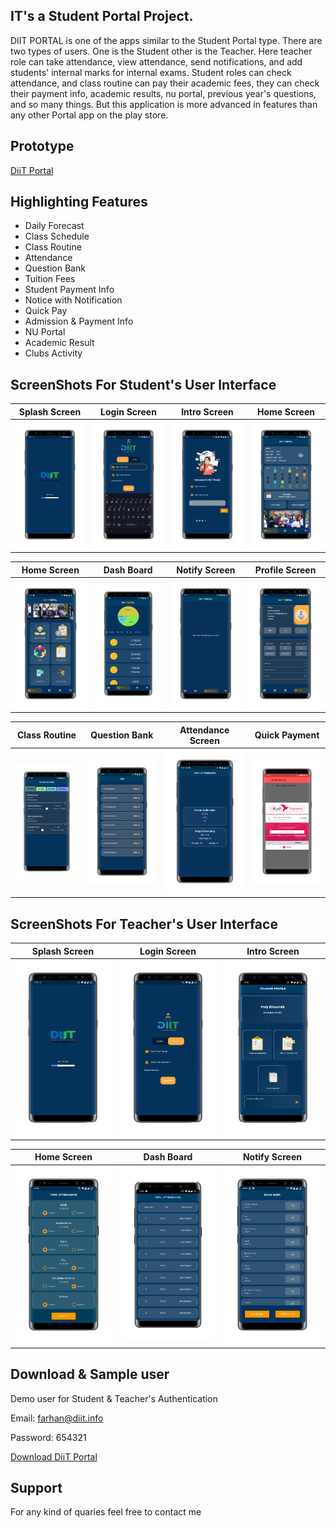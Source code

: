 ## IT's a Student Portal Project.

DIIT PORTAL is one of the apps similar to the Student Portal type. There are two types of users. One is the Student other is the Teacher.  Here teacher role can take attendance, view attendance, send notifications, and add students' internal marks for internal exams. Student roles can check attendance, and class routine can pay their academic fees, they can check their payment info, academic results, nu portal, previous year's questions, and so many things. But this application is more advanced in features than any other Portal app on the play store. 

## Prototype

<a href="https://www.figma.com/proto/IeIYYLEYNQaNKzkzsGRBEs/DiiT-Portal?node-id=1%3A9&scaling=scale-down&page-id=0%3A1&starting-point-node-id=1%3A9">
DiiT Portal</a>

## Highlighting Features

* Daily Forecast
* Class Schedule
* Class Routine
* Attendance 
* Question Bank
* Tuition Fees 
* Student Payment Info
* Notice with Notification
* Quick Pay
* Admission & Payment Info
* NU Portal
* Academic Result
* Clubs Activity


## ScreenShots For Student's User Interface
[splash]: https://github.com/farhansadikgalib/raw/blob/master/Student%20Portal/STUDENT/splash%20screen.PNG
[loginpage]:https://github.com/farhansadikgalib/raw/blob/master/Student%20Portal/STUDENT/student_loginpage.PNG
[welcome]:https://github.com/farhansadikgalib/raw/blob/master/Student%20Portal/STUDENT/welcome%20screen.PNG
[homepage1]:https://github.com/farhansadikgalib/raw/blob/master/Student%20Portal/STUDENT/homepage1.PNG
[homepage2]:https://github.com/farhansadikgalib/raw/blob/master/Student%20Portal/STUDENT/homepage.PNG
[fees]:https://github.com/farhansadikgalib/raw/blob/master/Student%20Portal/STUDENT/fees.PNG
[classroutine]:https://github.com/farhansadikgalib/raw/blob/master/Student%20Portal/STUDENT/class%20routine.PNG
[questionbank]:https://github.com/farhansadikgalib/raw/blob/master/Student%20Portal/STUDENT/question%20bank.PNG
[depertment]:https://github.com/farhansadikgalib/raw/blob/master/Student%20Portal/STUDENT/select%20depertment.PNG
[attendance]:https://github.com/farhansadikgalib/raw/blob/master/Student%20Portal/STUDENT/view%20addtendance.PNG
[subattendance]:https://github.com/farhansadikgalib/raw/blob/master/Student%20Portal/STUDENT/view%20subattendance.PNG
[helpingbirds]:https://github.com/farhansadikgalib/raw/blob/master/Student%20Portal/STUDENT/helping%20birds.PNG
[quickpay]:https://github.com/farhansadikgalib/raw/blob/master/Student%20Portal/STUDENT/quick%20pay.PNG
[notification]:https://github.com/farhansadikgalib/raw/blob/master/Student%20Portal/STUDENT/notification.PNG
[dashboard]:https://github.com/farhansadikgalib/raw/blob/master/Student%20Portal/STUDENT/student%20dashboard.PNG
[profile]:https://github.com/farhansadikgalib/raw/blob/master/Student%20Portal/STUDENT/student%20profile.PNG





|    Splash Screen   |    Login Screen    |    Intro Screen    |    Home Screen     |
| :-------------: | :-------------: | :-------------: | :-------------: |
|![alt text][splash]|![alt text][loginpage]|![alt text][welcome]|![alt text][homepage1]|

|   Home    Screen   |     Dash  Board    |   Notify  Screen   |  Profile   Screen  |
| :-------------: | :-------------: | :-------------: | :-------------: |
|![alt text][homepage2]|![alt text][dashboard]|![alt text][notification]|![alt text][profile]|

|   Class  Routine   |   Question Bank    |Attendance  Screen |     Quick Payment |
| :-------------: | :-------------: | :-------------: | :-------------: |
|![alt text][classroutine]|![alt text][questionbank]|![alt text][subattendance]|![alt text][quickpay]|

<!-- | Attendance  Screen |  Auth Screen|Intro Screen| Home Screen |
| :-------------: | :-------------: | :-------------: | :-------------: |
|![alt text][]|![alt text][depertment]|![alt text][quickpay]|![alt text][helpingbirds]| -->


<!-- |  Student Portal |   Profile | Class Routine  | Add Course |
| ------------- |:-------------: |:------:|:---------------------:|
|![alt text][portal]  | ![alt text][profile] | ![alt text][routine]  | ![alt text][addCourse]|

|  Course List |   Student List | Add Teacher  | Techer Panel |
| ------------- |:-------------: |:------:|:---------------------:|
|![alt text][CourseList]  | ![alt text][studentList] | ![alt text][addTeacher]  | ![alt text][techerPanlen]|

|  Take  Attendence |   Teacher View Attendance | Student View Attendance |
| ------------- |:-------------: |:------:|
|![alt text][TakeAttendence]  | ![alt text][TeacherViewAttendance] | ![alt text][studentViewAttendance] | -->




## ScreenShots For Teacher's User Interface










[teacherloginpage]:https://github.com/farhansadikgalib/raw/blob/master/Student%20Portal/TEACHER/teacher%20loginpage.PNG
[teachersprofile]:https://github.com/farhansadikgalib/raw/blob/master/Student%20Portal/TEACHER/teacher%20profile.PNG
[takeattendance]:https://github.com/farhansadikgalib/raw/blob/master/Student%20Portal/TEACHER/take%20attendance.PNG
[faculty profile]:https://github.com/farhansadikgalib/raw/blob/master/Student%20Portal/TEACHER/faculty%20profile.PNG
[classno]:https://github.com/farhansadikgalib/raw/blob/master/Student%20Portal/TEACHER/class%20no.PNG
[examtype]:https://github.com/farhansadikgalib/raw/blob/master/Student%20Portal/TEACHER/exam%20type.PNG
[exammark]:https://github.com/farhansadikgalib/raw/blob/master/Student%20Portal/TEACHER/student%20exammark.PNG





|    Splash Screen   |    Login Screen    |    Intro Screen    |
| :-------------: | :-------------: | :-------------: |
|![alt text][splash]|![alt text][teacherloginpage]|![alt text][teachersprofile]|

|   Home    Screen   |     Dash  Board    |   Notify  Screen   | 
| :-------------: | :-------------: | :-------------: | 
|![alt text][takeattendance]|![alt text][classno]|![alt text][exammark]|



## Download & Sample user

Demo user for Student & Teacher's Authentication

Email: farhan@diit.info

Password: 654321

<a href="https://gamergirl.pro/KBMSNA" title="DiiT Portal" download> Download DiiT Portal</a>


## Support
For any kind of quaries feel free to contact me
